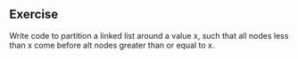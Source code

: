 ## Exercise

Write code to partition a linked list around a value x, such that all nodes less than x come before alt nodes greater than or equal to x.

